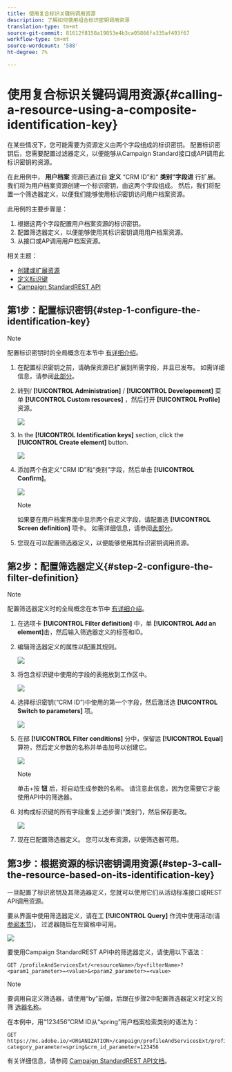 ```yaml
---
title: 使用复合标识关键码调用资源
description: 了解如何使用组合标识密钥调用资源
translation-type: tm+mt
source-git-commit: 81612f8158a19853e4b3ca05866fa335af493f67
workflow-type: tm+mt
source-wordcount: '588'
ht-degree: 7%

---
```



# 使用复合标识关键码调用资源{#calling-a-resource-using-a-composite-identification-key}

在某些情况下，您可能需要为资源定义由两个字段组成的标识密钥。 配置标识密钥后，您需要配置过滤器定义，以便能够从Campaign Standard接口或API调用此标识密钥的资源。

在此用例中， **用户档案** 资源已通过自 **定义** “CRM ID”和“ **类别”字段进** 行扩展。 我们将为用户档案资源创建一个标识密钥，由这两个字段组成。 然后，我们将配置一个筛选器定义，以便我们能够使用标识密钥访问用户档案资源。

此用例的主要步骤是：

1. 根据这两个字段配置用户档案资源的标识密钥。
1. 配置筛选器定义，以便能够使用其标识密钥调用用户档案资源。
1. 从接口或AP调用用户档案资源。

相关主题：

* [创建或扩展资源](../../developing/using/creating-or-extending-the-resource.md)
* [定义标识键](../../developing/using/configuring-the-resource-s-data-structure.md#defining-identification-keys)
* [Campaign StandardREST API](../../api/using/get-started-apis.md)

## 第1步：配置标识密钥{#step-1-configure-the-identification-key}

>[!NOTE]
> 配置标识密钥时的全局概念在本节中 [有详细介绍](../../developing/using/configuring-the-resource-s-data-structure.md#defining-identification-keys)。

1. 在配置标识密钥之前，请确保资源已扩展到所需字段，并且已发布。 如需详细信息，请参阅[此部分](../../developing/using/creating-or-extending-the-resource.md)。

1. 转到/ **[!UICONTROL Administration]** / **[!UICONTROL Developement]** 菜单 **[!UICONTROL Custom resources]** ，然后打开 **[!UICONTROL Profile]** 资源。

   ![](assets/uc_idkey1.png)

1. In the **[!UICONTROL Identification keys]** section, click the **[!UICONTROL Create element]** button.

   ![](assets/uc_idkey2.png)

1. 添加两个自定义“CRM ID”和“类别”字段，然后单击 **[!UICONTROL Confirm]**。

   ![](assets/uc_idkey3.png)

   >[!NOTE]
   > 如果要在用户档案界面中显示两个自定义字段，请配置选 **[!UICONTROL Screen definition]** 项卡。 如需详细信息，请参阅[此部分](../../developing/using/configuring-the-screen-definition.md)。

1. 您现在可以配置筛选器定义，以便能够使用其标识密钥调用资源。

## 第2步：配置筛选器定义{#step-2-configure-the-filter-definition}

>[!NOTE]
> 配置筛选器定义时的全局概念在本节中 [有详细介绍](../../developing/using/configuring-filter-definition.md)。

1. 在选项卡 **[!UICONTROL Filter definition]** 中，单 **[!UICONTROL Add an element]**&#x200B;击，然后输入筛选器定义的标签和ID。

1. 编辑筛选器定义的属性以配置其规则。

   ![](assets/uc_idkey4.png)

1. 将包含标识键中使用的字段的表拖放到工作区中。

   ![](assets/uc_idkey5.png)

1. 选择标识密钥(“CRM ID”)中使用的第一个字段，然后激活选 **[!UICONTROL Switch to parameters]** 项。

   ![](assets/uc_idkey6.png)

1. 在部 **[!UICONTROL Filter conditions]** 分中，保留运 **[!UICONTROL Equal]** 算符，然后定义参数的名称并单击加号以创建它。

   ![](assets/uc_idkey7.png)

   >[!NOTE]
   > 单击+按 **钮** 后，将自动生成参数的名称。 请注意此信息，因为您需要它才能使用API中的筛选器。

1. 对构成标识键的所有字段重复上述步骤(“类别”)，然后保存更改。

   ![](assets/uc_idkey8.png)

1. 现在已配置筛选器定义。 您可以发布资源，以便筛选器可用。

## 第3步：根据资源的标识密钥调用资源{#step-3-call-the-resource-based-on-its-identification-key}

一旦配置了标识密钥及其筛选器定义，您就可以使用它们从活动标准接口或REST API调用资源。

要从界面中使用筛选器定义，请在工 **[!UICONTROL Query]** 作流中使用活动(请 [参阅本节](../../automating/using/query.md))。 过滤器随后在左窗格中可用。

![](assets/uc_idkey9.png)

要使用Campaign StandardREST API中的筛选器定义，请使用以下语法：

```
GET /profileAndServicesExt/<resourceName>/by<filterName>?<param1_parameter>=<value>&<param2_parameter>=<value>
```

>[!NOTE]
>要调用自定义筛选器，请使用“by”前缀，后跟在步骤2中配置筛选器定义时定义的筛 [选器名称](../../developing/using/uc-calling-resource-id-key.md#step-2-configure-the-filter-definition)。

在本例中，用“123456”CRM ID从“spring”用户档案检索类别的语法为：

```
GET https://mc.adobe.io/<ORGANIZATION>/campaign/profileAndServicesExt/profile/byidentification_key?category_parameter=spring&crm_id_parameter=123456
```

有关详细信息，请参阅 [Campaign StandardREST API文档](../../api/using/filtering.md)。